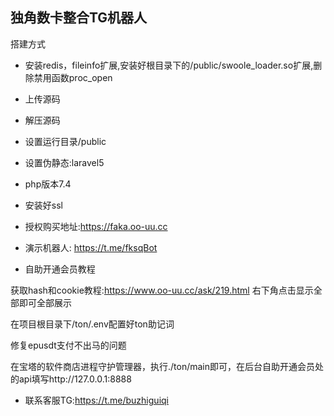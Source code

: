## 独角数卡整合TG机器人

搭建方式
- 安装redis，fileinfo扩展,安装好根目录下的/public/swoole_loader.so扩展,删除禁用函数proc_open
- 上传源码
- 解压源码
- 设置运行目录/public
- 设置伪静态:laravel5
- php版本7.4
- 安装好ssl
- 授权购买地址:https://faka.oo-uu.cc
- 演示机器人: https://t.me/fksqBot

- 自助开通会员教程

获取hash和cookie教程:https://www.oo-uu.cc/ask/219.html 右下角点击显示全部即可全部展示

在项目根目录下/ton/.env配置好ton助记词

修复epusdt支付不出马的问题

在宝塔的软件商店进程守护管理器，执行./ton/main即可，在后台自助开通会员处的api填写http://127.0.0.1:8888

- 联系客服TG:https://t.me/buzhiguiqi
